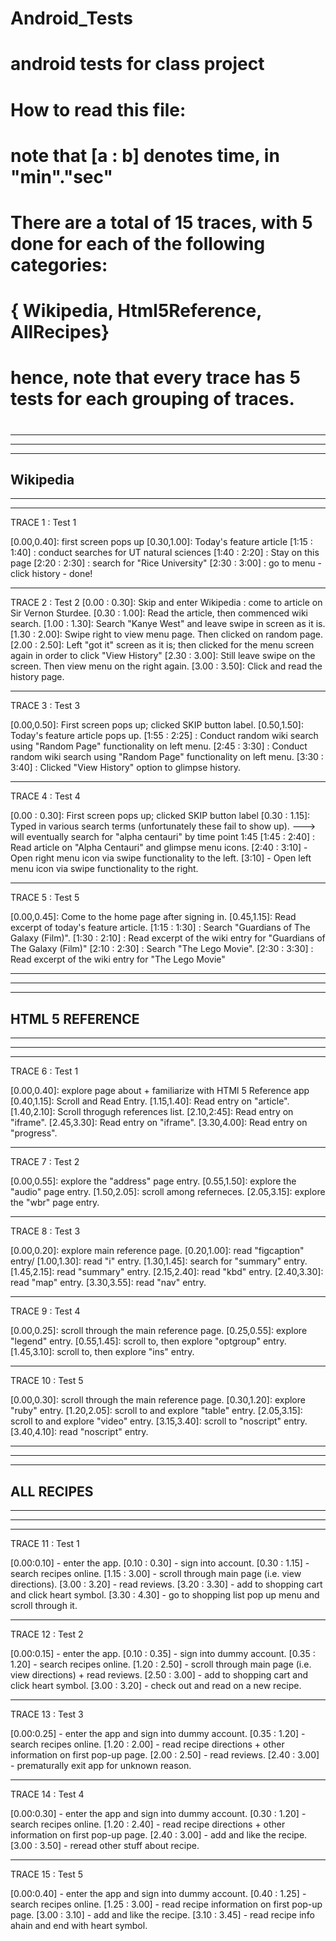 # Android_Tests
# android tests for class project

#
# How to read this file:
# note that [a : b] denotes time, in "min"."sec"
# There are a total of 15 traces, with 5 done for each of the following categories:
# { Wikipedia, Html5Reference, AllRecipes}
# hence, note that every trace has 5 tests for each grouping of traces. 
#

--------------------------------------------
--------------------------------------------
--------------------------------------------
Wikipedia
--------------------------------------------
--------------------------------------------
--------------------------------------------

TRACE 1 : Test 1

[0.00,0.40]: first screen pops up
[0.30,1.00]:  Today's feature article
[1:15 : 1:40] : conduct searches for UT natural sciences
[1:40 : 2:20] : Stay on this page
[2:20 : 2:30] : search for "Rice University"
[2:30 : 3:00] : go to menu - click history - done!

----------------------------------------------
TRACE 2 : Test 2
[0.00 : 0.30]: Skip and enter Wikipedia : come to article on Sir Vernon Sturdee.
[0.30 : 1.00]: Read the article, then commenced wiki search. 
[1.00 : 1.30]: Search "Kanye West" and leave swipe in screen as it is.
[1.30 : 2.00]: Swipe right to view menu page. Then clicked on random page. 
[2.00 : 2.50]: Left "got it" screen as it is; then clicked for the menu screen again in order to click "View History"
[2.30 : 3.00]: Still leave swipe on the screen. Then view menu on the right again. 
[3.00 : 3.50]: Click and read the history page.


----------------------------------------------
TRACE 3 : Test 3

[0.00,0.50]: First screen pops up; clicked SKIP button label. 
[0.50,1.50]:  Today's feature article pops up.
[1:55 : 2:25] : Conduct random wiki search using "Random Page" functionality on left menu. 
[2:45 : 3:30] : Conduct random wiki search using "Random Page" functionality on left menu. 
[3:30 : 3:40] : Clicked "View History" option to glimpse history.

----------------------------------------------
TRACE 4 : Test 4

[0.00 : 0.30]: First screen pops up; clicked SKIP button label
[0.30 : 1.15]: Typed in various search terms (unfortunately these fail to show up).
---> will eventually search for "alpha centauri" by time point 1:45
[1:45 : 2:40] : Read article on "Alpha Centauri" and glimpse menu icons.
[2:40 : 3:10] - Open right menu icon via swipe functionality to the left. 
[3:10] - Open left menu icon via swipe functionality to the right.

----------------------------------------------
TRACE 5 : Test 5

[0.00,0.45]: Come to the home page after signing in. 
[0.45,1.15]: Read excerpt of today's feature article.
[1:15 : 1:30] : Search "Guardians of The Galaxy (Film)". 
[1:30 : 2:10] :  Read excerpt of the wiki entry for "Guardians of The Galaxy (Film)"
[2:10 : 2:30] : Search "The Lego Movie".
[2:30 : 3:30] : Read excerpt of the wiki entry for "The Lego Movie"

--------------------------------------------
--------------------------------------------
--------------------------------------------
HTML 5 REFERENCE
--------------------------------------------
--------------------------------------------
--------------------------------------------

----------------------------------------------
TRACE 6 : Test 1

[0.00,0.40]: explore page about <DOCTYPE> + familiarize with HTMl 5 Reference app
[0.40,1.15]: Scroll and Read Entry.
[1.15,1.40]: Read entry on "article".
[1.40,2.10]: Scroll throgugh references list.
[2.10,2:45]: Read entry on "iframe".
[2.45,3.30]: Read entry on "iframe".
[3.30,4.00]: Read entry on "progress".

----------------------------------------------
TRACE 7 : Test 2

[0.00,0.55]: explore the "address" page entry.
[0.55,1.50]: explore the "audio" page entry.
[1.50,2.05]: scroll among referneces.
[2.05,3.15]: explore the "wbr" page entry.

----------------------------------------------
TRACE 8 : Test 3

[0.00,0.20]: explore main reference page.
[0.20,1.00]: read "figcaption" entry/
[1.00,1.30]: read "i" entry.
[1.30,1.45]: search for "summary" entry.
[1.45,2.15]: read "summary" entry.
[2.15,2.40]: read "kbd" entry.
[2.40,3.30]: read "map" entry.
[3.30,3.55]: read "nav" entry.

----------------------------------------------
TRACE 9 : Test 4

[0.00,0.25]: scroll through the main reference page.
[0.25,0.55]: explore "legend" entry.
[0.55,1.45]: scroll to, then explore "optgroup" entry.
[1.45,3.10]: scroll to, then explore "ins" entry.

----------------------------------------------
TRACE 10 : Test 5

[0.00,0.30]: scroll through the main reference page.
[0.30,1.20]: explore "ruby" entry.
[1.20,2.05]: scroll to and explore "table" entry.
[2.05,3.15]: scroll to and explore "video" entry.
[3.15,3.40]: scroll to "noscript" entry.
[3.40,4.10]: read "noscript" entry.

--------------------------------------------
--------------------------------------------
--------------------------------------------
ALL RECIPES
--------------------------------------------
--------------------------------------------
--------------------------------------------

---------------------------------------------
TRACE 11 : Test 1

[0.00:0.10] - enter the app.
[0.10 : 0.30] - sign into account.
[0.30 : 1.15] - search recipes online.
[1.15 : 3.00] - scroll through main page (i.e. view directions).
[3.00 : 3.20] - read reviews.
[3.20 : 3.30] - add to shopping cart and click heart symbol.
[3.30 : 4.30] - go to shopping list pop up menu and scroll through it.

---------------------------------------------
TRACE 12 : Test 2

[0.00:0.15] - enter the app.
[0.10 : 0.35] - sign into dummy account.
[0.35 : 1.20] - search recipes online.
[1.20 : 2.50] - scroll through main page (i.e. view directions) + read reviews.
[2.50 : 3.00] - add to shopping cart and click heart symbol.
[3.00 : 3.20] - check out and read on a new recipe.

---------------------------------------------
TRACE 13 : Test 3

[0.00:0.25] - enter the app and sign into dummy account.
[0.35 : 1.20] - search recipes online.
[1.20 : 2.00] - read recipe directions + other information on first pop-up page.
[2.00 : 2.50] - read reviews.
[2.40 : 3.00] - prematurally exit app for unknown reason.

---------------------------------------------
TRACE 14 : Test 4

[0.00:0.30] - enter the app and sign into dummy account.
[0.30 : 1.20] - search recipes online.
[1.20 : 2.40] - read recipe directions + other information on first pop-up page.
[2.40 : 3.00] - add and like the recipe.
[3.00 : 3.50] - reread other stuff about recipe.

---------------------------------------------

TRACE 15 : Test 5

[0.00:0.40] - enter the app and sign into dummy account.
[0.40 : 1.25] - search recipes online.
[1.25 : 3.00] - read recipe information on first pop-up page.
[3.00 : 3.10] - add and like the recipe.
[3.10 : 3.45] - read recipe info ahain and end with heart symbol.
